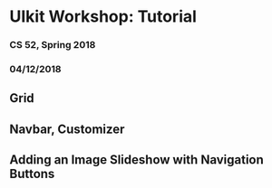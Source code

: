 # UIkit Workshop: Tutorial
### CS 52, Spring 2018
### 04/12/2018

## Grid

## Navbar, Customizer


## Adding an Image Slideshow with Navigation Buttons
